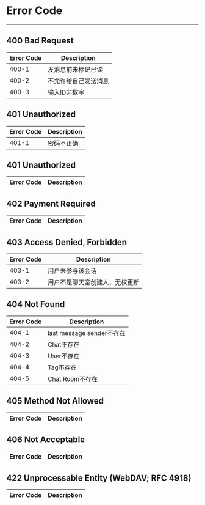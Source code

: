 # Error Code

----------
## 400 Bad Request
| Error Code | Description |
| --- | --- |
| 400-1 | 发消息前未标记已读 |
| 400-2 | 不允许给自己发送消息 |
| 400-3 | 输入ID非数字 |

## 401 Unauthorized
| Error Code | Description |
| --- | --- |
| 401-1 | 密码不正确 |

## 401 Unauthorized
| Error Code | Description |
| --- | --- |

## 402 Payment Required
| Error Code | Description |
| --- | --- |

## 403 Access Denied, Forbidden
| Error Code | Description |
| --- | --- |
| 403-1 | 用户未参与该会话 |
| 403-2 | 用户不是聊天室创建人，无权更新 |

## 404 Not Found
| Error Code | Description |
| --- | --- |
| 404-1 | last message sender不存在 |
| 404-2 | Chat不存在 |
| 404-3 | User不存在 |
| 404-4 | Tag不存在 |
| 404-5 | Chat Room不存在 |

## 405 Method Not Allowed
| Error Code | Description |
| --- | --- |

## 406 Not Acceptable
| Error Code | Description |
| --- | --- |

## 422 Unprocessable Entity (WebDAV; RFC 4918)
| Error Code | Description |
| --- | --- |

